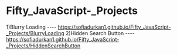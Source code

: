 # Fifty_JavaScript-_Projects

1)Blurry Loading ---- https://sofiadurkan1.github.io/Fifty_JavaScript-_Projects/BlurryLoading
2)Hidden Search Button ----  https://sofiadurkan1.github.io/Fifty_JavaScript-_Projects/HiddenSearchButton

